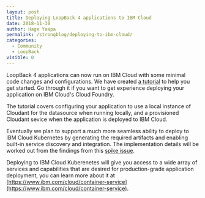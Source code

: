 ```yaml
---
layout: post
title: Deploying LoopBack 4 applications to IBM Cloud
date: 2018-11-30
author: Hage Yaapa
permalink: /strongblog/deploying-to-ibm-cloud/
categories:
  - Community
  - LoopBack
visible: 0  
---
```


LoopBack 4 applications can now run on IBM Cloud with some minimal code changes and configurations. We have created [a tutorial](https://loopback.io/doc/en/lb4/Deploying-to-IBM-Cloud.html) to help you get started. Go through it if you want to get experience deploying your application on IBM Cloud's Cloud Foundry.

<!--more-->

The tutorial covers configuring your application to use a local instance of Cloudant for the datasource when running locally, and a provisioned Cloudant sevice when the application is deployed to IBM Cloud.

Eventually we plan to support a much more seamless ability to deploy to IBM Cloud Kubernetes by generating the required artifacts and enabling built-in service discovery and integration. The implementation details will be worked out from the findings from this [spike issue](https://github.com/strongloop/loopback-next/issues/1606).

Deploying to IBM Cloud Kuberenetes will give you access to a wide array of services and capabilities that are desired for production-grade application deployment, you can learn more about it at [https://www.ibm.com/cloud/container-service](https://www.ibm.com/cloud/container-service).
